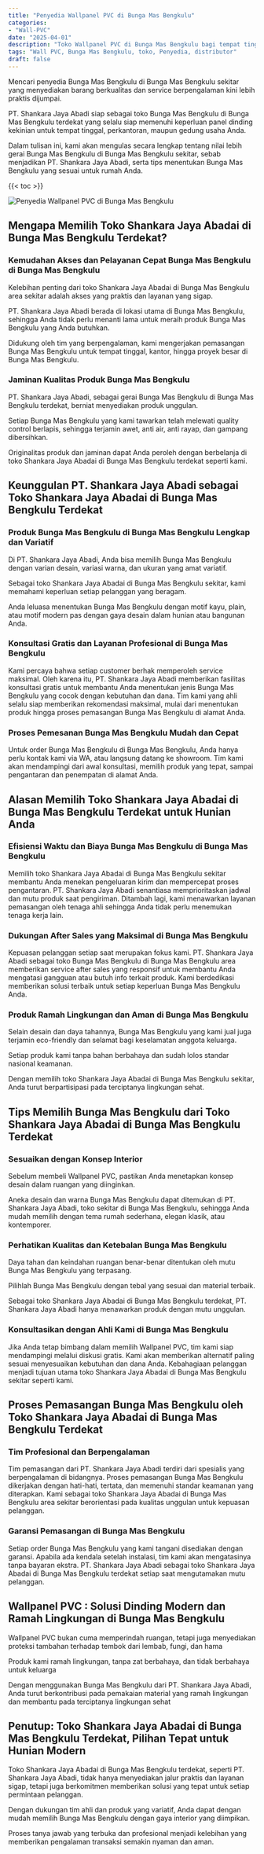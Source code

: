 ```yaml
---
title: "Penyedia Wallpanel PVC di Bunga Mas Bengkulu"
categories: 
- "Wall-PVC"
date: "2025-04-01"
description: "Toko Wallpanel PVC di Bunga Mas Bengkulu bagi tempat tinggal, kantor, serta toko. Produk berkualitas, variasi motif, variasi warna menarik, dengan jasa pemasangan ditangani oleh tim berpengalaman serta kepastian resmi!|Servis distribusi Wallpanel PVC di Bunga Mas Bengkulu untuk kebutuhan hunian, kantor, atau gerai, beserta panel berkualitas dan instalasi oleh tenaga ahli berpengalaman dan kepastian resmi.|Alternatif Wallpanel PVC di Bunga Mas Bengkulu yang terbukti bagi rumah, office, serta toko, bersama panel berkualitas dan penempatan dikerjakan oleh teknisi berpengalaman serta kepastian resmi.|Penyediaan Wallpanel PVC di Bunga Mas Bengkulu untuk tempat tinggal, kantor, dan ritel, beserta panel berkualitas dan pemasangan oleh tim ahli, lengkap beserta kepastian resmi.}"
tags: "Wall PVC, Bunga Mas Bengkulu, toko, Penyedia, distributor"
draft: false
---
```


Mencari penyedia Bunga Mas Bengkulu di Bunga Mas Bengkulu sekitar yang menyediakan barang berkualitas dan service berpengalaman kini lebih praktis dijumpai.

PT. Shankara Jaya Abadi siap sebagai toko Bunga Mas Bengkulu di Bunga Mas Bengkulu terdekat yang selalu siap memenuhi keperluan panel dinding kekinian untuk tempat tinggal, perkantoran, maupun gedung usaha Anda.

Dalam tulisan ini, kami akan mengulas secara lengkap tentang nilai lebih gerai Bunga Mas Bengkulu di Bunga Mas Bengkulu sekitar, sebab menjadikan PT. Shankara Jaya Abadi, serta tips menentukan Bunga Mas Bengkulu yang sesuai untuk rumah Anda.

{{< toc >}}

![Penyedia Wallpanel PVC di Bunga Mas Bengkulu](/images/Wall-PVC/Penyedia-Wallpanel-PVC-di-Bunga-Mas-Bengkulu.png)


## Mengapa Memilih Toko Shankara Jaya Abadai di Bunga Mas Bengkulu Terdekat?

### Kemudahan Akses dan Pelayanan Cepat Bunga Mas Bengkulu di Bunga Mas Bengkulu

Kelebihan penting dari toko Shankara Jaya Abadai di Bunga Mas Bengkulu area sekitar adalah akses yang praktis dan layanan yang sigap.

PT. Shankara Jaya Abadi berada di lokasi utama di Bunga Mas Bengkulu, sehingga Anda tidak perlu menanti lama untuk meraih produk Bunga Mas Bengkulu yang Anda butuhkan.

Didukung oleh tim yang berpengalaman, kami mengerjakan pemasangan Bunga Mas Bengkulu untuk tempat tinggal, kantor, hingga proyek besar di Bunga Mas Bengkulu.

### Jaminan Kualitas Produk Bunga Mas Bengkulu

PT. Shankara Jaya Abadi, sebagai gerai Bunga Mas Bengkulu di Bunga Mas Bengkulu terdekat, berniat menyediakan produk unggulan.

Setiap Bunga Mas Bengkulu yang kami tawarkan telah melewati quality control berlapis, sehingga terjamin awet, anti air, anti rayap, dan gampang dibersihkan.

Originalitas produk dan jaminan dapat Anda peroleh dengan berbelanja di toko Shankara Jaya Abadai di Bunga Mas Bengkulu terdekat seperti kami.

## Keunggulan PT. Shankara Jaya Abadi sebagai Toko Shankara Jaya Abadai di Bunga Mas Bengkulu Terdekat

### Produk Bunga Mas Bengkulu di Bunga Mas Bengkulu Lengkap dan Variatif

Di PT. Shankara Jaya Abadi, Anda bisa memilih Bunga Mas Bengkulu dengan varian desain, variasi warna, dan ukuran yang amat variatif.

Sebagai toko Shankara Jaya Abadai di Bunga Mas Bengkulu sekitar, kami memahami keperluan setiap pelanggan yang beragam.

Anda leluasa menentukan Bunga Mas Bengkulu dengan motif kayu, plain, atau motif modern pas dengan gaya desain dalam hunian atau bangunan Anda.

### Konsultasi Gratis dan Layanan Profesional di Bunga Mas Bengkulu

Kami percaya bahwa setiap customer berhak memperoleh service maksimal. Oleh karena itu, PT. Shankara Jaya Abadi memberikan fasilitas konsultasi gratis untuk membantu Anda menentukan jenis Bunga Mas Bengkulu yang cocok dengan kebutuhan dan dana. Tim kami yang ahli selalu siap memberikan rekomendasi maksimal, mulai dari menentukan produk hingga proses pemasangan Bunga Mas Bengkulu di alamat Anda.

### Proses Pemesanan Bunga Mas Bengkulu Mudah dan Cepat

Untuk order Bunga Mas Bengkulu di Bunga Mas Bengkulu, Anda hanya perlu kontak kami via WA, atau langsung datang ke showroom. Tim kami akan mendampingi dari awal konsultasi, memilih produk yang tepat, sampai pengantaran dan penempatan di alamat Anda.

## Alasan Memilih Toko Shankara Jaya Abadai di Bunga Mas Bengkulu Terdekat untuk Hunian Anda

### Efisiensi Waktu dan Biaya Bunga Mas Bengkulu di Bunga Mas Bengkulu

Memilih toko Shankara Jaya Abadai di Bunga Mas Bengkulu sekitar membantu Anda menekan pengeluaran kirim dan mempercepat proses pengantaran. PT. Shankara Jaya Abadi senantiasa memprioritaskan jadwal dan mutu produk saat pengiriman. Ditambah lagi, kami menawarkan layanan pemasangan oleh tenaga ahli sehingga Anda tidak perlu menemukan tenaga kerja lain.

### Dukungan After Sales yang Maksimal di Bunga Mas Bengkulu

Kepuasan pelanggan setiap saat merupakan fokus kami. PT. Shankara Jaya Abadi sebagai toko Bunga Mas Bengkulu di Bunga Mas Bengkulu area memberikan service after sales yang responsif untuk membantu Anda mengatasi gangguan atau butuh info terkait produk. Kami berdedikasi memberikan solusi terbaik untuk setiap keperluan Bunga Mas Bengkulu Anda.

### Produk Ramah Lingkungan dan Aman di Bunga Mas Bengkulu

Selain desain dan daya tahannya, Bunga Mas Bengkulu yang kami jual juga terjamin eco-friendly dan selamat bagi keselamatan anggota keluarga.

Setiap produk kami tanpa bahan berbahaya dan sudah lolos standar nasional keamanan.

Dengan memilih toko Shankara Jaya Abadai di Bunga Mas Bengkulu sekitar, Anda turut berpartisipasi pada terciptanya lingkungan sehat.

## Tips Memilih Bunga Mas Bengkulu dari Toko Shankara Jaya Abadai di Bunga Mas Bengkulu Terdekat

### Sesuaikan dengan Konsep Interior 

Sebelum membeli Wallpanel PVC, pastikan Anda menetapkan konsep desain dalam ruangan yang diinginkan.

Aneka desain dan warna Bunga Mas Bengkulu dapat ditemukan di PT. Shankara Jaya Abadi, toko sekitar di Bunga Mas Bengkulu, sehingga Anda mudah memilih dengan tema rumah sederhana, elegan klasik, atau kontemporer.

### Perhatikan Kualitas dan Ketebalan Bunga Mas Bengkulu

Daya tahan dan keindahan ruangan benar-benar ditentukan oleh mutu Bunga Mas Bengkulu yang terpasang.

Pilihlah Bunga Mas Bengkulu dengan tebal yang sesuai dan material terbaik.

Sebagai toko Shankara Jaya Abadai di Bunga Mas Bengkulu terdekat, PT. Shankara Jaya Abadi hanya menawarkan produk dengan mutu unggulan.

### Konsultasikan dengan Ahli Kami di Bunga Mas Bengkulu

Jika Anda tetap bimbang dalam memilih Wallpanel PVC, tim kami siap mendampingi melalui diskusi gratis. Kami akan memberikan alternatif paling sesuai menyesuaikan kebutuhan dan dana Anda. Kebahagiaan pelanggan menjadi tujuan utama toko Shankara Jaya Abadai di Bunga Mas Bengkulu sekitar seperti kami.

## Proses Pemasangan Bunga Mas Bengkulu oleh Toko Shankara Jaya Abadai di Bunga Mas Bengkulu Terdekat

### Tim Profesional dan Berpengalaman

Tim pemasangan dari PT. Shankara Jaya Abadi terdiri dari spesialis yang berpengalaman di bidangnya. Proses pemasangan Bunga Mas Bengkulu dikerjakan dengan hati-hati, tertata, dan memenuhi standar keamanan yang diterapkan. Kami sebagai toko Shankara Jaya Abadai di Bunga Mas Bengkulu area sekitar berorientasi pada kualitas unggulan untuk kepuasan pelanggan.

### Garansi Pemasangan di Bunga Mas Bengkulu

Setiap order Bunga Mas Bengkulu yang kami tangani disediakan dengan garansi. Apabila ada kendala setelah instalasi, tim kami akan mengatasinya tanpa bayaran ekstra. PT. Shankara Jaya Abadi sebagai toko Shankara Jaya Abadai di Bunga Mas Bengkulu terdekat setiap saat mengutamakan mutu pelanggan.

##  Wallpanel PVC : Solusi Dinding Modern dan Ramah Lingkungan di Bunga Mas Bengkulu

 Wallpanel PVC  bukan cuma memperindah ruangan, tetapi juga menyediakan proteksi tambahan terhadap tembok dari lembab, fungi, dan hama

Produk kami ramah lingkungan, tanpa zat berbahaya, dan tidak berbahaya untuk keluarga

Dengan menggunakan Bunga Mas Bengkulu dari PT. Shankara Jaya Abadi, Anda turut berkontribusi pada pemakaian material yang ramah lingkungan dan membantu pada terciptanya lingkungan sehat

## Penutup: Toko Shankara Jaya Abadai di Bunga Mas Bengkulu Terdekat, Pilihan Tepat untuk Hunian Modern

Toko Shankara Jaya Abadai di Bunga Mas Bengkulu terdekat, seperti PT. Shankara Jaya Abadi, tidak hanya menyediakan jalur praktis dan layanan sigap, tetapi juga berkomitmen memberikan solusi yang tepat untuk setiap permintaan pelanggan.

Dengan dukungan tim ahli dan produk yang variatif, Anda dapat dengan mudah memilih Bunga Mas Bengkulu dengan gaya interior yang diimpikan.

Proses tanya jawab yang terbuka dan profesional menjadi kelebihan yang memberikan pengalaman transaksi semakin nyaman dan aman.